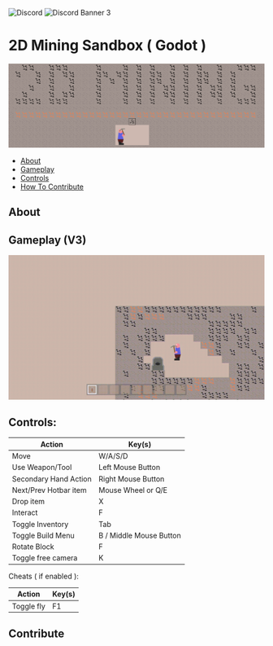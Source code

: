 ![Discord](https://img.shields.io/discord/1241157847463493682.svg?color=%237289da&label=Discord&logo=discord&logoColor=%237289da)
![Discord Banner 3](https://discordapp.com/api/guilds/1241157847463493682/widget.png?style=banner3)

2D Mining Sandbox ( Godot )
=============

![Logo](media/banner.png)

 * [About](#about)
 * [Gameplay](#gameplay (v3))
 * [Controls](#controls)
 * [How To Contribute](#contribute)

About
------

Gameplay (V3)
------

![Gameplay](media/gameplay.gif)


Controls:
------

| Action                        | Key(s)               |
|---------                      | -------------        |
|Move                           |W/A/S/D               |
|Use Weapon/Tool|Left Mouse Button|
|Secondary Hand Action|Right Mouse Button|
|Next/Prev Hotbar item|Mouse Wheel or Q/E|
|Drop item|X|
|Interact|F|
|Toggle Inventory|Tab|
|Toggle Build Menu|B / Middle Mouse Button|
|Rotate Block|F|
|Toggle free camera|K|


Cheats ( if enabled ):
	
| Action                        | Key(s)               |
|---------                      | -------------        |
|Toggle fly|F1|


Contribute
------


